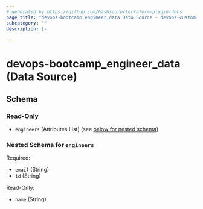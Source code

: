 ```yaml
---
# generated by https://github.com/hashicorp/terraform-plugin-docs
page_title: "devops-bootcamp_engineer_data Data Source - devops-custom-provider"
subcategory: ""
description: |-
  
---
```


# devops-bootcamp_engineer_data (Data Source)





<!-- schema generated by tfplugindocs -->
## Schema

### Read-Only

- `engineers` (Attributes List) (see [below for nested schema](#nestedatt--engineers))

<a id="nestedatt--engineers"></a>
### Nested Schema for `engineers`

Required:

- `email` (String)
- `id` (String)

Read-Only:

- `name` (String)


